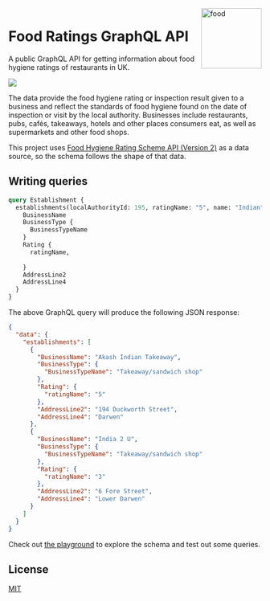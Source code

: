 <img align="right" src="https://emojipedia-us.s3.dualstack.us-west-1.amazonaws.com/thumbs/240/apple/198/bento-box_1f371.png" alt="food" width="120">

# Food Ratings GraphQL API

A public GraphQL API for getting information about food hygiene ratings of restaurants in UK. 

![](https://media.giphy.com/media/jTT2I0ZHuzGlK495pI/giphy.gif)

The data provide the food hygiene rating or inspection result given to a business and reflect the standards of food hygiene found on the date of inspection or visit by the local authority. Businesses include restaurants, pubs, cafés, takeaways, hotels and other places consumers eat, as well as supermarkets and other food shops.

This project uses [Food Hygiene Rating Scheme API (Version 2)](http://api.ratings.food.gov.uk/help) as a data source, so the schema follows the shape of that data.

## Writing queries

```graphql
query Establishment {
  establishments(localAuthorityId: 195, ratingName: "5", name: "Indian" address: "Darwen") {
    BusinessName
    BusinessType {
      BusinessTypeName
    }
    Rating {
      ratingName,
      
    }
    AddressLine2
    AddressLine4
  }
}
```

The above GraphQL query will produce the following JSON response:

```json
{
  "data": {
    "establishments": [
      {
        "BusinessName": "Akash Indian Takeaway",
        "BusinessType": {
          "BusinessTypeName": "Takeaway/sandwich shop"
        },
        "Rating": {
          "ratingName": "5"
        },
        "AddressLine2": "194 Duckworth Street",
        "AddressLine4": "Darwen"
      },
      {
        "BusinessName": "India 2 U",
        "BusinessType": {
          "BusinessTypeName": "Takeaway/sandwich shop"
        },
        "Rating": {
          "ratingName": "3"
        },
        "AddressLine2": "6 Fore Street",
        "AddressLine4": "Lower Darwen"
      }
    ]
  }
}
```

Check out [the playground](https://foodratings.herokuapp.com/) to explore the schema and test out some queries.

## License

[MIT](./LICENSE)

